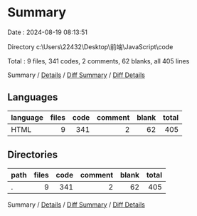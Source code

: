 # Summary

Date : 2024-08-19 08:13:51

Directory c:\\Users\\22432\\Desktop\\前端\\JavaScript\\code

Total : 9 files,  341 codes, 2 comments, 62 blanks, all 405 lines

Summary / [Details](details.md) / [Diff Summary](diff.md) / [Diff Details](diff-details.md)

## Languages
| language | files | code | comment | blank | total |
| :--- | ---: | ---: | ---: | ---: | ---: |
| HTML | 9 | 341 | 2 | 62 | 405 |

## Directories
| path | files | code | comment | blank | total |
| :--- | ---: | ---: | ---: | ---: | ---: |
| . | 9 | 341 | 2 | 62 | 405 |

Summary / [Details](details.md) / [Diff Summary](diff.md) / [Diff Details](diff-details.md)